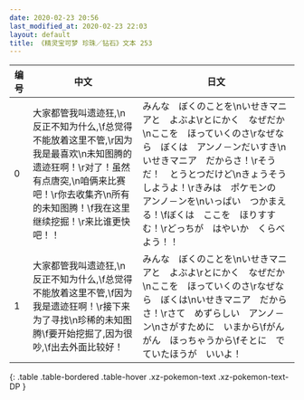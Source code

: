 ```yaml
---
date: 2020-02-23 20:56
last_modified_at: 2020-02-23 22:03
layout: default
title: 《精灵宝可梦 珍珠／钻石》文本 253
---
```

| 编号 | 中文 | 日文 |
| ---- | ---- | ---- |
| 0 | 大家都管我叫遗迹狂,\n反正不知为什么,\f总觉得不能放着这里不管,\r因为我是最喜欢\n未知图腾的遗迹狂啊！\r对了！虽然有点唐突,\n咱俩来比赛吧！\r你去收集齐\n所有的未知图腾！\f我在这里继续挖掘！\r来比谁更快吧！！ | みんな　ぼくのことを\nいせきマニアと　よぶよ\rとにかく　なぜだか\nここを　ほっていくのさ\rなぜなら　ぼくは　アンノ－ンだいすき\nいせきマニア　だからさ！\rそうだ！　とうとつだけど\nきょうそう　しようよ！\rきみは　ポケモンの　アンノ－ンを\nいっぱい　つかまえる！\fぼくは　ここを　ほりすすむ！\rどっちが　はやいか　くらべよう！！ |
| 1 | 大家都管我叫遗迹狂,\n反正不知为什么,\f总觉得不能放着这里不管,\f因为我是遗迹狂啊！\r接下来为了寻找\n珍稀的未知图腾\f要开始挖掘了,因为很吵,\f出去外面比较好！ | みんな　ぼくのことを\nいせきマニアと　よぶよ\rとにかく　なぜだか\nここを　ほっていくのさ\rなぜなら　ぼくは\nいせきマニア　だからさ！\rさて　めずらしい　アンノ－ン\nさがすために　いまから\fがんがん　ほっちゃうから\fそとに　でていたほうが　いいよ！ |
{: .table .table-bordered .table-hover .xz-pokemon-text .xz-pokemon-text-DP }